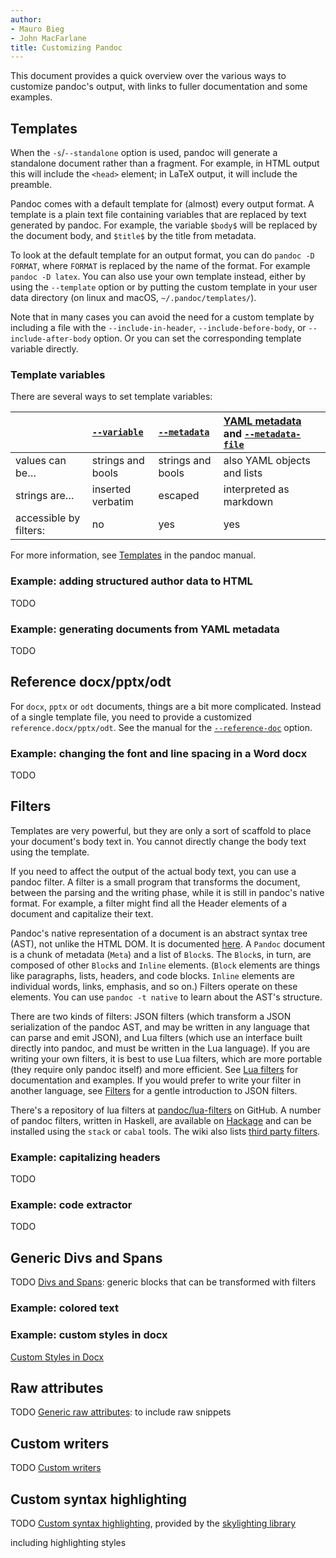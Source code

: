 ```yaml
---
author:
- Mauro Bieg
- John MacFarlane
title: Customizing Pandoc
---
```


This document provides a quick overview over the various ways to
customize pandoc's output, with links to fuller documentation
and some examples.

## Templates

When the `-s`/`--standalone` option is used, pandoc will
generate a standalone document rather than a fragment.
For example, in HTML output this will include the
`<head>` element; in LaTeX output, it will include the
preamble.

Pandoc comes with a default template for (almost) every output
format. A template is a plain text file containing variables
that are replaced by text generated by pandoc.  For example,
the variable `$body$` will be replaced by the document body,
and `$title$` by the title from metadata.

To look at the default template for an output format, you can do
`pandoc -D FORMAT`, where `FORMAT` is replaced by the name of
the format. For example `pandoc -D latex`. You can also use your
own template instead, either by using the `--template` option
or by putting the custom template in your user data directory
(on linux and macOS, `~/.pandoc/templates/`).

Note that in many cases you can avoid the need for a custom
template by including a file with the `--include-in-header`,
`--include-before-body`, or `--include-after-body` option.
Or you can set the corresponding template variable directly.

### Template variables

There are several ways to set template variables:

|      | [`--variable`]   | [`--metadata`]   | [YAML metadata] and [`--metadata-file`] |
|:---------------|:------------------|:------------------|:----------------------------|
| values can be… | strings and bools | strings and bools | also YAML objects and lists |
| strings are…   | inserted verbatim | escaped           | interpreted as markdown     |
| accessible by filters: | no        | yes               | yes                         |


[`--variable`]:      https://pandoc.org/MANUAL.html#option--variable
[`--metadata`]:      https://pandoc.org/MANUAL.html#option--metadata
[YAML metadata]:     https://pandoc.org/MANUAL.html#extension-yaml_metadata_block
[`--metadata-file`]: https://pandoc.org/MANUAL.html#option--metadata-file



For more information, see [Templates](https://pandoc.org/MANUAL.html#templates) in
the pandoc manual.

### Example: adding structured author data to HTML

TODO

### Example: generating documents from YAML metadata

TODO <!-- Example of generating a structured document,
say, a table, from structured YAML metadata using
just the control structures in pandoc's template
language. -->

## Reference docx/pptx/odt

For `docx`, `pptx` or `odt` documents, things are a bit more
complicated. Instead of a single template file, you need to
provide a customized `reference.docx/pptx/odt`.
See the manual for the
[`--reference-doc`](https://pandoc.org/MANUAL.html#option--reference-doc) option.

### Example: changing the font and line spacing in a Word docx

TODO

## Filters

Templates are very powerful, but they are only a sort of scaffold to
place your document's body text in. You cannot directly change the
body text using the template.

If you need to affect the output of the actual body text, you
can use a pandoc filter. A filter is a small program that
transforms the document, between the parsing and the writing phase,
while it is still in pandoc's native format. For example,
a filter might find all the Header elements of a document
and capitalize their text.

Pandoc's native representation of a document is an
abstract syntax tree (AST), not unlike the HTML DOM. It is
documented
[here](https://hackage.haskell.org/package/pandoc-types/docs/Text-Pandoc-Definition.html). A `Pandoc` document is a chunk of
metadata (`Meta`) and a list of `Block`s. The `Block`s, in
turn, are composed of other `Block`s and `Inline` elements.
(`Block` elements are things like paragraphs, lists, headers,
and code blocks. `Inline` elements are individual words,
links, emphasis, and so on.) Filters operate on these
elements.  You can use `pandoc -t native` to learn about the
AST's structure.

There are two kinds of filters: JSON filters (which transform a
JSON serialization of the pandoc AST, and may be written in any
language that can parse and emit JSON), and Lua filters (which
use an interface built directly into pandoc, and must be written
in the Lua language).  If you are writing your own filters, it
is best to use Lua filters, which are more portable (they
require only pandoc itself) and more efficient.  See [Lua
filters](lua-filters.html) for documentation and examples.  If
you would prefer to write your filter in another language, see
[Filters](filters.html) for a gentle introduction to JSON
filters.

There's a repository of lua filters at
[pandoc/lua-filters](https://github.com/pandoc/lua-filters)
on GitHub.  A number of pandoc filters, written in
Haskell, are available on
[Hackage](https://hackage.haskell.org/packages/search?terms=pandoc+filter)
and can be installed using the `stack` or `cabal` tools.
The wiki also lists [third party
filters](https://github.com/jgm/pandoc/wiki/Pandoc-Filters).

### Example: capitalizing headers

TODO

### Example: code extractor

TODO

## Generic Divs and Spans

TODO
[Divs and Spans](https://pandoc.org/MANUAL.html#divs-and-spans): generic blocks
that can be transformed with filters

### Example: colored text


### Example: custom styles in docx

[Custom Styles in Docx](https://pandoc.org/MANUAL.html#custom-styles-in-docx)

## Raw attributes

TODO
[Generic raw attributes](https://pandoc.org/MANUAL.html#generic-raw-attribute):
to include raw snippets

## Custom writers

TODO
[Custom writers](https://pandoc.org/MANUAL.html#custom-writers)

## Custom syntax highlighting

TODO
[Custom syntax highlighting](https://pandoc.org/MANUAL.html#syntax-highlighting),
provided by the [skylighting
library](https://github.com/jgm/skylighting)

including highlighting styles

